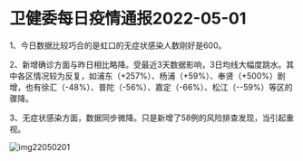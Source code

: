 # 卫健委每日疫情通报2022-05-01

1、今日数据比较巧合的是虹口的无症状感染人数刚好是600。

2、新增确诊方面与昨日相比略降。受最近3天数据影响，3日均线大幅度跳水。其中各区情况较为反复，如浦东（+257%）、杨浦（+59%）、奉贤（+500%）剧增，也有徐汇（-48%）、普陀（-56%）、嘉定（-66%）、松江（--59%）等区的骤降。

3、无症状感染方面，数据同步微降。只是新增了58例的风险排查发现，当引起重视。

<img decoding="async" src="https://i0.wp.com/s2.loli.net/2022/05/02/G67vSQ5oTOmFwa4.jpg?w=640&#038;ssl=1" alt="img22050201" data-recalc-dims="1" />

